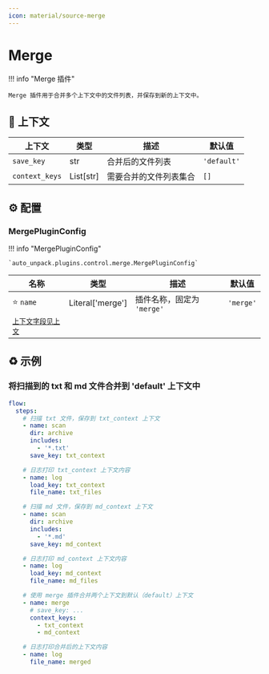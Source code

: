 ```yaml
---
icon: material/source-merge
---
```


# Merge

!!! info "Merge 插件"

    Merge 插件用于合并多个上下文中的文件列表，并保存到新的上下文中。

## :link: 上下文

| 上下文         | 类型      | 描述                   | 默认值      |
| -------------- | --------- | ---------------------- | ----------- |
| `save_key`     | str       | 合并后的文件列表       | `'default'` |
| `context_keys` | List[str] | 需要合并的文件列表集合 | `[]`        |

## :gear: 配置

### MergePluginConfig


!!! info "MergePluginConfig"

    `auto_unpack.plugins.control.merge.MergePluginConfig`

| 名称                      | 类型             | 描述                       | 默认值    |
| ------------------------- | ---------------- | -------------------------- | --------- |
| :star: `name`             | Literal['merge'] | 插件名称，固定为 `'merge'` | `'merge'` |
| [`上下文字段见上文`](#_1) |                  |                            |           |

## :recycle: 示例

### 将扫描到的 txt 和 md 文件合并到 'default' 上下文中

```yaml
flow:
  steps:
    # 扫描 txt 文件，保存到 txt_context 上下文
    - name: scan
      dir: archive
      includes:
        - '*.txt'
      save_key: txt_context

    # 日志打印 txt_context 上下文内容
    - name: log
      load_key: txt_context
      file_name: txt_files

    # 扫描 md 文件，保存到 md_context 上下文
    - name: scan
      dir: archive
      includes:
        - '*.md'
      save_key: md_context

    # 日志打印 md_context 上下文内容
    - name: log
      load_key: md_context
      file_name: md_files

    # 使用 merge 插件合并两个上下文到默认（default）上下文
    - name: merge
      # save_key: ...
      context_keys:
        - txt_context
        - md_context

    # 日志打印合并后的上下文内容
    - name: log
      file_name: merged
```